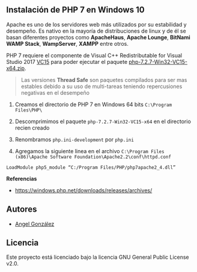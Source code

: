 ## Instalación de PHP 7 en Windows 10

Apache es uno de los servidores web más utilizados por su estabilidad y desempeño. Es nativo en la mayoría de distribuciones de linux y de él se basan diferentes proyectos como **ApacheHaus**, **Apache Lounge**, **BitNami WAMP Stack**, **WampServer**, **XAMPP** entre otros.

PHP 7 requiere el componente de Visual C++ Redistributable for Visual Studio 2017 [VC15](https://aka.ms/vs/15/release/VC_redist.x64.exe) para poder ejecutar el paquete [php-7.2.7-Win32-VC15-x64.zip](https://windows.php.net/downloads/releases/archives/php-7.2.7-Win32-VC15-x64.zip).

> Las versiones **Thread Safe** son paquetes compilados para ser mas estables debido a su uso de multi-tareas teniendo repercusiones negativas en el desempeño

1. Creamos el directorio de PHP 7 en Windows 64 bits `C:\Program Files\PHP\`

2. Descomprimimos el paquete `php-7.2.7-Win32-VC15-x64` en el directorio recien creado

3. Renombramos `php.ini-development` por `php.ini`

4. Agregamos la siguiente linea en el archivo `C:\Program Files (x86)\Apache Software Foundation\Apache2.2\conf\httpd.conf`

~~~
LoadModule php5_module “C:/Program Files/PHP/php7apache2_4.dll”
~~~

**Referencias**

* https://windows.php.net/downloads/releases/archives/

## Autores

* [Angel González](https://github.com/mgrc45)

## Licencia

Este proyecto está licenciado bajo la licencia GNU General Public License v2.0.
